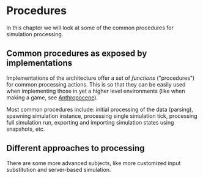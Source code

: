 # Procedures

In this chapter we will look at some of the common procedures for simulation processing.

## Common procedures as exposed by implementations

Implementations of the architecture offer a set of *functions* ("procedures") for common processing actions. This is so that they can be easily used when implementing those in yet a higher level environments (like when making a game, see [Anthropocene](../implementations/anthropocene.md)).

Most common procedures include: initial processing of the data (parsing), spawning simulation instance, processing single simulation tick, processing full simulation run, exporting and importing simulation states using snapshots, etc.


## Different approaches to processing

There are some more advanced subjects, like more customized input substitution and server-based simulation.
